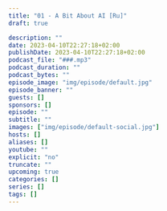 ```yaml
---
title: "01 - A Bit About AI [Ru]"
draft: true

description: ""
date: 2023-04-10T22:27:18+02:00
publishDate: 2023-04-10T22:27:18+02:00
podcast_file: "###.mp3"
podcast_duration: ""
podcast_bytes: ""
episode_image: "img/episode/default.jpg"
episode_banner: ""
guests: []
sponsors: []
episode: ""
subtitle: ""
images: ["img/episode/default-social.jpg"]
hosts: []
aliases: []
youtube: ""
explicit: "no"
truncate: ""
upcoming: true
categories: []
series: []
tags: []
---
```

